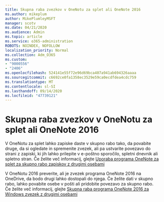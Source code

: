 ```yaml
---
title: Skupna raba zvezkov v OneNotu za splet ali OneNote 2016
ms.author: mikeplum
author: MikePlumleyMSFT
manager: scotv
ms.date: 04/21/2020
ms.audience: Admin
ms.topic: article
ms.service: o365-administration
ROBOTS: NOINDEX, NOFOLLOW
localization_priority: Normal
ms.collection: Adm_O365
ms.custom:
- "9000556"
- "2406"
ms.openlocfilehash: 524141e55f72e96d69bca407a941ab694326aaaa
ms.sourcegitcommit: c6692ce0fa1358ec3529e59ca0ecdfdea4cdc759
ms.translationtype: MT
ms.contentlocale: sl-SI
ms.lasthandoff: 09/14/2020
ms.locfileid: "47739121"
---
```

# <a name="share-notebooks-in-onenote-for-the-web-or-onenote-2016"></a>Skupna raba zvezkov v OneNotu za splet ali OneNote 2016

V OneNotu za splet lahko zapiske daste v skupno rabo tako, da povabite druge, da si ogledate in spremenite zvezek, ali pa ustvarite povezavo do strani z zapiski, ki jih lahko prilepite v e-poštno sporočilo, spletni dnevnik ali spletno stran. Če želite več informacij, glejte [Uporaba programa OneNote za splet za skupno rabo zapiskov z drugimi osebami](https://support.office.com/article/D3481FBE-E06C-4883-B7E9-B2EE9F38AED3)

V OneNotu 2016 preverite, ali je zvezek programa OneNote 2016 na OneDrive, da bodo drugi lahko dostopali do njega. Če želite dati v skupno rabo, lahko povabite osebe v pošti ali pridobite povezavo za skupno rabo. Če želite več informacij, glejte [Skupna raba programa OneNote 2016 za Windows zvezek z drugimi osebami](https://support.office.com/article/d14b6033-7a95-4536-9216-bb0a5e0f8285)